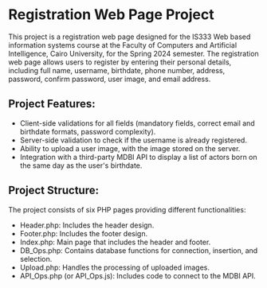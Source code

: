 # Registration Web Page Project
This project is a registration web page designed for the IS333 Web based information systems course at the Faculty of Computers and Artificial Intelligence, Cairo University, for the Spring 2024 semester. The registration web page allows users to register by entering their personal details, including full name, username, birthdate, phone number, address, password, confirm password, user image, and email address.

## Project Features:
* Client-side validations for all fields (mandatory fields, correct email and birthdate formats, password complexity).
* Server-side validation to check if the username is already registered.
* Ability to upload a user image, with the image stored on the server.
* Integration with a third-party MDBI API to display a list of actors born on the same day as the user's birthdate.
## Project Structure:
The project consists of six PHP pages providing different functionalities:

* Header.php: Includes the header design.
* Footer.php: Includes the footer design.
* Index.php: Main page that includes the header and footer.
* DB_Ops.php: Contains database functions for connection, insertion, and selection.
* Upload.php: Handles the processing of uploaded images.
* API_Ops.php (or API_Ops.js): Includes code to connect to the MDBI API.
